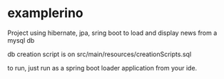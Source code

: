 # examplerino

Project using hibernate, jpa, sring boot to load and display news from a mysql db

db creation script is on src/main/resources/creationScripts.sql

to run, just run as a spring boot loader application from your ide.


